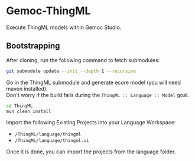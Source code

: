 # Gemoc-ThingML

Execute ThingML models within Gemoc Studio.

## Bootstrapping

After cloning, run the following command to fetch submodules:

```bash
git submodule update --init --depth 1 --recursive
```

Go in the ThingML submodule and generate ecore model (you will need maven
installed).  
Don't worry if the build fails during the `ThingML :: Language :: Model` goal.

```bash
cd ThingML
mvn clean install
```

Import the following Existing Projects into your Language Workspace:

- `/ThingML/language/thingml`
- `/ThingML/language/thingml.ui`

Once it is done, you can import the projects from the language folder.
